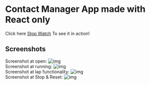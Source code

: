 # Contact Manager App made with React only
Click here [Stop Watch](https://lovelight-247.github.io/contact-manager-react-only/) To see it in action!
<br>
## Screenshots
Screenshot at open:
![img](/Screnshots/1.PNG)
<br>
Screenshot at running:
![img](/Screnshots/2.PNG)
<br>
Screenshot at lap functionality:
![img](/Screnshots/3.PNG)
<br>
Screenshot at Stop & Reset:
![img](/Screnshots/4.PNG)
